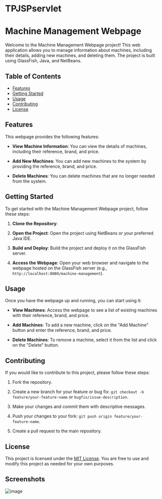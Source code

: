 # TPJSPservlet
# Machine Management Webpage

Welcome to the Machine Management Webpage project! This web application allows you to manage information about machines, including their details, adding new machines, and deleting them. The project is built using GlassFish, Java, and NetBeans.

## Table of Contents
- [Features](#features)
- [Getting Started](#getting-started)
- [Usage](#usage)
- [Contributing](#contributing)
- [License](#license)

## Features

This webpage provides the following features:

- **View Machine Information**: You can view the details of machines, including their reference, brand, and price.

- **Add New Machines**: You can add new machines to the system by providing the reference, brand, and price.

- **Delete Machines**: You can delete machines that are no longer needed from the system.

## Getting Started

To get started with the Machine Management Webpage project, follow these steps:

1. **Clone the Repository**:

2. **Open the Project**:
Open the project using NetBeans or your preferred Java IDE.

3. **Build and Deploy**:
Build the project and deploy it on the GlassFish server.

4. **Access the Webpage**:
Open your web browser and navigate to the webpage hosted on the GlassFish server (e.g., `http://localhost:8080/machine-management`).

## Usage

Once you have the webpage up and running, you can start using it:

- **View Machines**: Access the webpage to see a list of existing machines with their reference, brand, and price.

- **Add Machines**: To add a new machine, click on the "Add Machine" button and enter the reference, brand, and price.

- **Delete Machines**: To remove a machine, select it from the list and click on the "Delete" button.

## Contributing

If you would like to contribute to this project, please follow these steps:

1. Fork the repository.

2. Create a new branch for your feature or bug fix: `git checkout -b feature/your-feature-name` or `bugfix/issue-description`.

3. Make your changes and commit them with descriptive messages.

4. Push your changes to your fork: `git push origin feature/your-feature-name`.

5. Create a pull request to the main repository.

## License

This project is licensed under the [MIT License](LICENSE). You are free to use and modify this project as needed for your own purposes.
## Screenshots
![image](https://github.com/BAJEDDI/TPJSPservlet/assets/147507670/843db7c3-0fac-46d3-83c7-3ed6515eceda)
